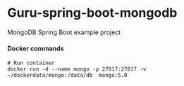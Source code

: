 # Guru-spring-boot-mongodb
MongoDB Spring Boot example project

#### Docker commands
    # Run container
    docker run -d --name mongo -p 27017:27017 -v ~/dockerdata/mongo:/data/db  mongo:5.0
